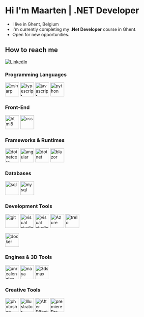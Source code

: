 # Hi I'm Maarten | **.NET Developer**
- I live in Ghent, Belgium
- I'm currently completing my **.Net Developer** course in Ghent.
- Open for new opportunities.

## How to reach me
[![LinkedIn](https://img.shields.io/badge/LinkedIn-blue?logo=linkedin&logoColor=white)](https://www.linkedin.com/in/maartenvanrooy)

<!--
**mtn-code/mtn-code** is a ✨ _special_ ✨ repository because its `README.md` (this file) appears on your GitHub profile.

Here are some ideas to get you started:

- 🌱 I’m currently learning ...
- 👯 I’m looking to collaborate on ...
- 🤔 I’m looking for help with ...
- 💬 Ask me about ...
- 📫 How to reach me: ...
- 😄 Pronouns: ...
- ⚡ Fun fact: ...
-->

### Programming Languages
<p>
              <img src="https://cdn.jsdelivr.net/gh/devicons/devicon@latest/icons/csharp/csharp-original.svg" alt="csharp" width="45" height="45" title="CSharp"/>
 <img src="https://cdn.jsdelivr.net/gh/devicons/devicon@latest/icons/typescript/typescript-original.svg" alt="typescript" width="45" height="45" title="TypeScript"/>
            <img src="https://cdn.jsdelivr.net/gh/devicons/devicon@latest/icons/javascript/javascript-original.svg" alt="javascript" width="45" height="45" title="JavaScript" />
            <img src="https://cdn.jsdelivr.net/gh/devicons/devicon@latest/icons/python/python-original-wordmark.svg" alt="python" width="45" height="45" title="Python" />
</p>

### Front-End
<p>
<img src="https://cdn.jsdelivr.net/gh/devicons/devicon@latest/icons/html5/html5-original-wordmark.svg" alt="html5" title="Html5" width="45" height="45"/>
 <img src="https://cdn.jsdelivr.net/gh/devicons/devicon@latest/icons/css3/css3-original-wordmark.svg" alt="css" title="CSS" width="45" height="45"/>
</p>

### Frameworks & Runtimes
  <p>
    <img src="https://cdn.jsdelivr.net/gh/devicons/devicon@latest/icons/dotnetcore/dotnetcore-original.svg" alt="dotnetcore" width="45" height="45" title=".NET Core"/>
    <img src="https://cdn.jsdelivr.net/gh/devicons/devicon@latest/icons/angular/angular-original.svg" alt="angular" width="45" height="45" title="Angular" />
    <img src="https://cdn.jsdelivr.net/gh/devicons/devicon@latest/icons/dot-net/dot-net-original-wordmark.svg" alt="dotnet" width="45" height="45" title=".NET"/>
<img src="https://cdn.jsdelivr.net/gh/devicons/devicon@latest/icons/blazor/blazor-original.svg"  title="Blazor" alt="blazor" width="45" height="45" />          
    </p>
    
    
  ### Databases
 <p><img src="https://cdn.jsdelivr.net/gh/devicons/devicon@latest/icons/microsoftsqlserver/microsoftsqlserver-original-wordmark.svg" alt="sql" width="45" height="45" title="SQL Server"/>       
<img src="https://cdn.jsdelivr.net/gh/devicons/devicon@latest/icons/mysql/mysql-original-wordmark.svg" alt="mysql" width="45" height="45" title="MySQL" /></p>  

### Development Tools 
 <p><img src="https://cdn.jsdelivr.net/gh/devicons/devicon@latest/icons/git/git-original-wordmark.svg" alt="git" title="Git" width="45" height="45"/>
<img src="https://cdn.jsdelivr.net/gh/devicons/devicon@latest/icons/visualstudio/visualstudio-original.svg" alt="visual studio" width="45" height="45" title="Visual Studio"/>
<img src="https://cdn.jsdelivr.net/gh/devicons/devicon@latest/icons/vscode/vscode-original.svg" alt="visual studio code" width="45" height="45" title="Visual Studio Code" />   
<img src="https://cdn.jsdelivr.net/gh/devicons/devicon@latest/icons/azure/azure-original-wordmark.svg" alt="Azure" width="45" height="45" title="Azure"/>
<img src="https://cdn.jsdelivr.net/gh/devicons/devicon@latest/icons/trello/trello-original.svg" alt="trello" width="45" height="45" title="Trello"/></p>
<img src="https://cdn.jsdelivr.net/gh/devicons/devicon@latest/icons/docker/docker-original-wordmark.svg" alt="docker" width="45" height="45" title="Docker"/>
          

### Engines & 3D Tools
  <p><img src="https://cdn.jsdelivr.net/gh/devicons/devicon@latest/icons/unrealengine/unrealengine-original-wordmark.svg" alt="unrealengine" width="45" height="45" title="Unreal Engine"/>  
  <img src="https://cdn.jsdelivr.net/gh/devicons/devicon@latest/icons/maya/maya-original-wordmark.svg"  alt="maya" width="45" height="45" title="Maya"/>  
  <img src="https://cdn.jsdelivr.net/gh/devicons/devicon@latest/icons/threedsmax/threedsmax-original.svg" title="3D Studio Max" alt="3dsmax" width="45" height="45"/></p>

### Creative Tools
<p><img src="https://cdn.jsdelivr.net/gh/devicons/devicon@latest/icons/photoshop/photoshop-original.svg" alt="photoshop" width="45" height="45" title="Photoshop"/>
<img src="https://cdn.jsdelivr.net/gh/devicons/devicon@latest/icons/illustrator/illustrator-plain.svg" alt="Illustrator" width="45" height="45" title="Illustrator"/>
<img src="https://cdn.jsdelivr.net/gh/devicons/devicon@latest/icons/aftereffects/aftereffects-original.svg" alt="After Effects" title="After Effects" width="45" height="45"/>        
<img src="https://cdn.jsdelivr.net/gh/devicons/devicon@latest/icons/premierepro/premierepro-original.svg" alt="premierePro" width="45" height="45" title="Premiere Pro" />
</p>
